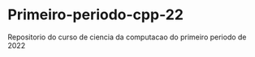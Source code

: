# Primeiro-periodo-cpp-22
Repositorio do curso de ciencia da computacao do primeiro periodo de 2022
